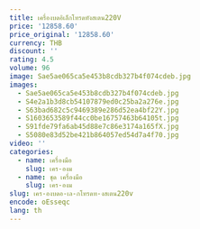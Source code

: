 ```yaml
---
title: เครื่องบดอิเล็กโทรดทังสเตน220V
price: '12858.60'
price_original: '12858.60'
currency: THB
discount: ''
rating: 4.5
volume: 96
image: Sae5ae065ca5e453b8cdb327b4f074cdeb.jpg
images:
  - Sae5ae065ca5e453b8cdb327b4f074cdeb.jpg
  - S4e2a1b3d8cb54107879ed0c25ba2a276e.jpg
  - S63bad682c5c9469389e286d52ea4bf22Y.jpg
  - S1603653589f44cc0be16757463b64105t.jpg
  - S91fde79fa6ab45d88e7c86e3174a165fX.jpg
  - S5080e83d52be421b864057ed54d7a4f70.jpg
video: ''
categories:
  - name: เครื่องมือ
    slug: เคร-องม
  - name: ชุด เครื่องมือ
    slug: เคร-องม
slug: เคร-องบดอ-เล-กโทรดท-งสเตน220v
encode: oEsseqc
lang: th
---
```

  